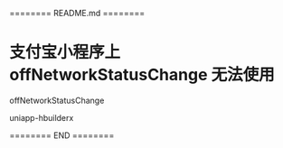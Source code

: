 ======== README.md ========

# 支付宝小程序上 offNetworkStatusChange 无法使用

offNetworkStatusChange

uniapp-hbuilderx

======== END ========
